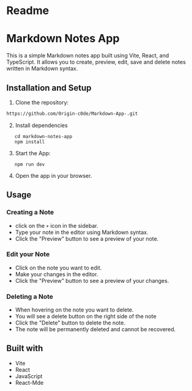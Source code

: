 # Readme

# Markdown Notes App

This is a simple Markdown notes app built using Vite, React, and TypeScript. It allows you to create, preview, edit, save and delete notes written in Markdown syntax.

## Installation and Setup

1. Clone the repository:

```sh
https://github.com/0rigin-c0de/Markdown-App-.git
```

2. Install dependencies

```
   cd markdown-notes-app
   npm install
```

3. Start the App:

```
   npm run dev
```

4. Open the app in your browser.

## Usage

### Creating a Note

- click on the `+` icon in the sidebar.
- Type your note in the editor using Markdown syntax.
- Click the "Preview" button to see a preview of your note.

### Edit your Note

- Click on the note you want to edit.
- Make your changes in the editor.
- Click the "Preview" button to see a preview of your changes.

### Deleting a Note

- When hovering on the note you want to delete.
- You will see a delete button on the right side of the note
- Click the "Delete" button to delete the note.
- The note will be permanently deleted and cannot be recovered.

## Built with

- Vite
- React
- JavaScript
- React-Mde
